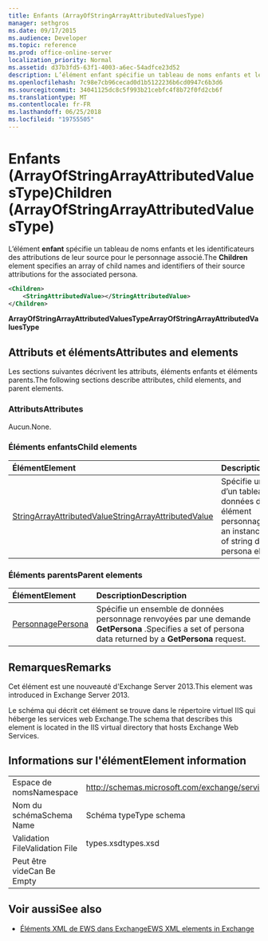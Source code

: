 ```yaml
---
title: Enfants (ArrayOfStringArrayAttributedValuesType)
manager: sethgros
ms.date: 09/17/2015
ms.audience: Developer
ms.topic: reference
ms.prod: office-online-server
localization_priority: Normal
ms.assetid: d37b3fd5-63f1-4003-a6ec-54adfce23d52
description: L’élément enfant spécifie un tableau de noms enfants et les identificateurs des attributions de leur source pour le personnage associé.
ms.openlocfilehash: 7c98e7cb96cecad0d1b5122236b6cd0947c6b3d6
ms.sourcegitcommit: 34041125dc8c5f993b21cebfc4f8b72f0fd2cb6f
ms.translationtype: MT
ms.contentlocale: fr-FR
ms.lasthandoff: 06/25/2018
ms.locfileid: "19755505"
---
```

# <a name="children-arrayofstringarrayattributedvaluestype"></a><span data-ttu-id="36c18-103">Enfants (ArrayOfStringArrayAttributedValuesType)</span><span class="sxs-lookup"><span data-stu-id="36c18-103">Children (ArrayOfStringArrayAttributedValuesType)</span></span>

<span data-ttu-id="36c18-104">L’élément **enfant** spécifie un tableau de noms enfants et les identificateurs des attributions de leur source pour le personnage associé.</span><span class="sxs-lookup"><span data-stu-id="36c18-104">The **Children** element specifies an array of child names and identifiers of their source attributions for the associated persona.</span></span> 
  
```XML
<Children>
    <StringAttributedValue></StringAttributedValue>
</Children>
```

 <span data-ttu-id="36c18-105">**ArrayOfStringArrayAttributedValuesType**</span><span class="sxs-lookup"><span data-stu-id="36c18-105">**ArrayOfStringArrayAttributedValuesType**</span></span>
## <a name="attributes-and-elements"></a><span data-ttu-id="36c18-106">Attributs et éléments</span><span class="sxs-lookup"><span data-stu-id="36c18-106">Attributes and elements</span></span>

<span data-ttu-id="36c18-107">Les sections suivantes décrivent les attributs, éléments enfants et éléments parents.</span><span class="sxs-lookup"><span data-stu-id="36c18-107">The following sections describe attributes, child elements, and parent elements.</span></span>
  
### <a name="attributes"></a><span data-ttu-id="36c18-108">Attributs</span><span class="sxs-lookup"><span data-stu-id="36c18-108">Attributes</span></span>

<span data-ttu-id="36c18-109">Aucun.</span><span class="sxs-lookup"><span data-stu-id="36c18-109">None.</span></span>
  
### <a name="child-elements"></a><span data-ttu-id="36c18-110">Éléments enfants</span><span class="sxs-lookup"><span data-stu-id="36c18-110">Child elements</span></span>

|<span data-ttu-id="36c18-111">**Élément**</span><span class="sxs-lookup"><span data-stu-id="36c18-111">**Element**</span></span>|<span data-ttu-id="36c18-112">**Description**</span><span class="sxs-lookup"><span data-stu-id="36c18-112">**Description**</span></span>|
|:-----|:-----|
|[<span data-ttu-id="36c18-113">StringArrayAttributedValue</span><span class="sxs-lookup"><span data-stu-id="36c18-113">StringArrayAttributedValue</span></span>](stringarrayattributedvalue.md) <br/> |<span data-ttu-id="36c18-114">Spécifie une instance d’un tableau de données de chaîne d’un élément personnage.</span><span class="sxs-lookup"><span data-stu-id="36c18-114">Specifies an instance of an array of string data for a persona element.</span></span>  <br/> |
   
### <a name="parent-elements"></a><span data-ttu-id="36c18-115">Éléments parents</span><span class="sxs-lookup"><span data-stu-id="36c18-115">Parent elements</span></span>

|<span data-ttu-id="36c18-116">**Élément**</span><span class="sxs-lookup"><span data-stu-id="36c18-116">**Element**</span></span>|<span data-ttu-id="36c18-117">**Description**</span><span class="sxs-lookup"><span data-stu-id="36c18-117">**Description**</span></span>|
|:-----|:-----|
|[<span data-ttu-id="36c18-118">Personnage</span><span class="sxs-lookup"><span data-stu-id="36c18-118">Persona</span></span>](persona.md) <br/> |<span data-ttu-id="36c18-119">Spécifie un ensemble de données personnage renvoyées par une demande **GetPersona** .</span><span class="sxs-lookup"><span data-stu-id="36c18-119">Specifies a set of persona data returned by a **GetPersona** request.</span></span>  <br/> |
   
## <a name="remarks"></a><span data-ttu-id="36c18-120">Remarques</span><span class="sxs-lookup"><span data-stu-id="36c18-120">Remarks</span></span>

<span data-ttu-id="36c18-121">Cet élément est une nouveauté d'Exchange Server 2013.</span><span class="sxs-lookup"><span data-stu-id="36c18-121">This element was introduced in Exchange Server 2013.</span></span>
  
<span data-ttu-id="36c18-122">Le schéma qui décrit cet élément se trouve dans le répertoire virtuel IIS qui héberge les services web Exchange.</span><span class="sxs-lookup"><span data-stu-id="36c18-122">The schema that describes this element is located in the IIS virtual directory that hosts Exchange Web Services.</span></span>
  
## <a name="element-information"></a><span data-ttu-id="36c18-123">Informations sur l'élément</span><span class="sxs-lookup"><span data-stu-id="36c18-123">Element information</span></span>

|||
|:-----|:-----|
|<span data-ttu-id="36c18-124">Espace de noms</span><span class="sxs-lookup"><span data-stu-id="36c18-124">Namespace</span></span>  <br/> |http://schemas.microsoft.com/exchange/services/2006/types  <br/> |
|<span data-ttu-id="36c18-125">Nom du schéma</span><span class="sxs-lookup"><span data-stu-id="36c18-125">Schema Name</span></span>  <br/> |<span data-ttu-id="36c18-126">Schéma type</span><span class="sxs-lookup"><span data-stu-id="36c18-126">Type schema</span></span>  <br/> |
|<span data-ttu-id="36c18-127">Validation File</span><span class="sxs-lookup"><span data-stu-id="36c18-127">Validation File</span></span>  <br/> |<span data-ttu-id="36c18-128">types.xsd</span><span class="sxs-lookup"><span data-stu-id="36c18-128">types.xsd</span></span>  <br/> |
|<span data-ttu-id="36c18-129">Peut être vide</span><span class="sxs-lookup"><span data-stu-id="36c18-129">Can Be Empty</span></span>  <br/> ||
   
## <a name="see-also"></a><span data-ttu-id="36c18-130">Voir aussi</span><span class="sxs-lookup"><span data-stu-id="36c18-130">See also</span></span>



- [<span data-ttu-id="36c18-131">Éléments XML de EWS dans Exchange</span><span class="sxs-lookup"><span data-stu-id="36c18-131">EWS XML elements in Exchange</span></span>](ews-xml-elements-in-exchange.md)

